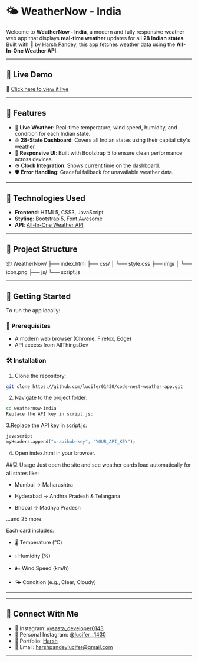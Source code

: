 # 🌤️ WeatherNow - India

Welcome to **WeatherNow - India**, a modern and fully responsive weather web app that displays **real-time weather** updates for all **28 Indian states**. Built with 💙 by [Harsh Pandey](https://lucifer01430.github.io/Portfolio/), this app fetches weather data using the **All-In-One Weather API**.

---


## 📸 Live Demo

🚀 [Click here to view it live](https://lucifer01430.github.io/code-nest-weather-app/)  

---

## 🚀 Features

- 🔴 **Live Weather**: Real-time temperature, wind speed, humidity, and condition for each Indian state.
- 🌐 **28-State Dashboard**: Covers all Indian states using their capital city's weather.
- 🎯 **Responsive UI**: Built with Bootstrap 5 to ensure clean performance across devices.
- ⚙️ **Clock Integration**: Shows current time on the dashboard.
- 🛡️ **Error Handling**: Graceful fallback for unavailable weather data.

---

## 🧪 Technologies Used

- **Frontend**: HTML5, CSS3, JavaScript
- **Styling**: Bootstrap 5, Font Awesome
- **API**: [All-In-One Weather API](https://www.allthingsdev.co/apimarketplace/endpoints/all-in-one-weather-api/67379f7bdbfa8ddbb99cbaa8)

---




## 📁 Project Structure

📦 WeatherNow/
├── index.html
├── css/
│ └── style.css
├── img/
│ └── icon.png
├── js/
     └── script.js


---

## 🧰 Getting Started

To run the app locally:

### 🔧 Prerequisites

- A modern web browser (Chrome, Firefox, Edge)
- API access from AllThingsDev

### 🛠️ Installation

1. Clone the repository:
```bash
git clone https://github.com/lucifer01430/code-nest-weather-app.git

```

2. Navigate to the project folder:

```bash
cd weathernow-india
Replace the API key in script.js:
```

3.Replace the API key in script.js:
```bash
javascript
myHeaders.append("x-apihub-key", "YOUR_API_KEY");
```

4. Open index.html in your browser.

##💻 Usage
Just open the site and see weather cards load automatically for all states like:

- Mumbai → Maharashtra

- Hyderabad → Andhra Pradesh & Telangana

- Bhopal → Madhya Pradesh

...and 25 more.

Each card includes:

- 🌡️ Temperature (°C)

- 💧 Humidity (%)

- 🌬️ Wind Speed (km/h)

- 🌤️ Condition (e.g., Clear, Cloudy)

---

---

## 🤝 Connect With Me

- 📸 Instagram: [@sasta_developer0143](https://www.instagram.com/sasta_developer0143)  
- 📸 Personal Instagram: [@lucifer__1430](https://www.instagram.com/lucifer__1430)  
- 💼 Portfolio: [Harsh](https://lucifer01430.github.io/Portfolio/)  
- 📧 Email: harshpandeylucifer@gmail.com

---
